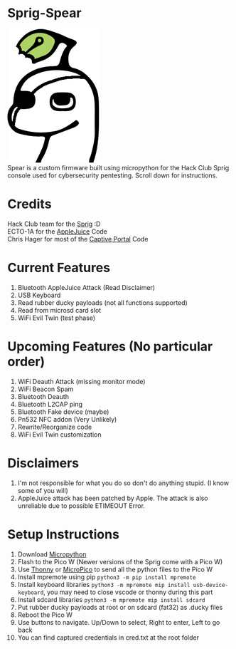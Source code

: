 # Sprig-Spear
![Sprig Dino Spear Edition](https://raw.githubusercontent.com/m5kro/Sprig-Spear/main/SPRIGDINO-Spear-Edition.png) <br>
Spear is a custom firmware built using micropython for the Hack Club Sprig console used for cybersecurity pentesting. Scroll down for instructions.
# Credits
Hack Club team for the [Sprig](https://github.com/hackclub/sprig/) :D <br>
ECTO-1A for the [AppleJuice](https://github.com/ECTO-1A/AppleJuice) Code <br>
Chris Hager for most of the [Captive Portal](https://github.com/metachris/micropython-captiveportal) Code
# Current Features
1. Bluetooth AppleJuice Attack (Read Disclaimer)
2. USB Keyboard
3. Read rubber ducky payloads (not all functions supported)
4. Read from microsd card slot
5. WiFi Evil Twin (test phase)
# Upcoming Features (No particular order)
1. WiFi Deauth Attack (missing monitor mode)
2. WiFi Beacon Spam
3. Bluetooth Deauth
4. Bluetooth L2CAP ping
5. Bluetooth Fake device (maybe)
6. Pn532 NFC addon (Very Unlikely)
7. Rewrite/Reorganize code
8. WiFi Evil Twin customization
# Disclaimers
1. I'm not responsible for what you do so don't do anything stupid. (I know some of you will)
2. AppleJuice attack has been patched by Apple. The attack is also unreliable due to possible ETIMEOUT Error.
# Setup Instructions
1. Download [Micropython](https://micropython.org/download/RPI_PICO_W/)
2. Flash to the Pico W (Newer versions of the Sprig come with a Pico W)
3. Use [Thonny](https://thonny.org/) or [MicroPico](https://github.com/paulober/MicroPico) to send all the python files to the Pico W
4. Install mpremote using pip `python3 -m pip install mpremote`
5. Install keyboard libraries `python3 -m mpremote mip install usb-device-keyboard`, you may need to close vscode or thonny during this part
6. Install sdcard libraries `python3 -m mpremote mip install sdcard`
7. Put rubber ducky payloads at root or on sdcard (fat32) as .ducky files
8. Reboot the Pico W
9. Use buttons to navigate. Up/Down to select, Right to enter, Left to go back
10. You can find captured credentials in cred.txt at the root folder
